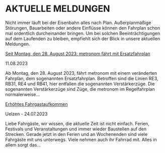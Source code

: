 AKTUELLE MELDUNGEN
==========

Nicht immer läuft bei der Eisenbahn alles nach Plan. Außerplanmäßige Störungen, Bauarbeiten oder andere Einflüsse können den Fahrplan schon mal ordentlich durcheinander bringen. Um bei solchen Beeinträchtigungen auf dem Laufenden zu bleiben, empfiehlt sich der Blick in unsere aktuellen Meldungen.

[Seit Montag, den 28. August 2023: metronom fährt mit Ersatzfahrplan](https://www.der-metronom.de/aktuell/ersatzfahrplan/)

 11.08.2023

Ab Montag, den 28. August 2023, fährt metronom mit einem veränderten
Fahrplan, dem sogenannten Ersatzfahrplan. Betroffen sind die Linien RE3, RB31, RE4 und RB41, hier entfallen die sogenannten Verstärkerzüge.
Die sogenannten Verstärkerzüge sind Züge, die metronom im Regelfahrplan normalerweise...

[Erhöhtes Fahrgastaufkommen](https://www.der-metronom.de/aktuell/hohes-fahrgastaufkommen/)

 Uelzen - 24.07.2023

Liebe Fahrgäste,
wir wissen, die aktuelle Zeit ist nicht einfach. Ferien, Festivals und Veranstaltungen und immer wieder Baustellen auf den Strecken. Gerade jetzt in den Ferien und an Wochenenden sind viele Fahrgäste mit uns unterwegs. Viele nehmen auch ihr Fahrrad mit. Alles in allem sorgt das...
